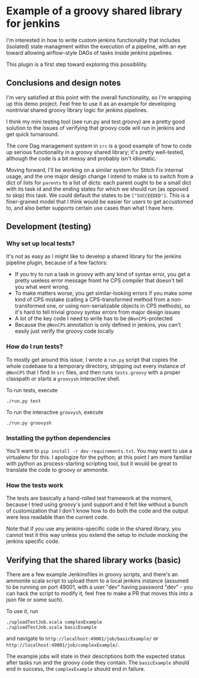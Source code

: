 # Example of a groovy shared library for jenkins

I'm interested in how to write custom jenkins functionality that includes
(isolated) state managment within the execution of a pipeline, with an
eye toward allowing airflow-style DAGs of tasks inside jenkins pipelines.

This plugin is a first step toward exploring this possiblility.

## Conclusions and design notes

I'm very satisfied at this point with the overall functionality, so I'm
wrapping up this demo project. Feel free to use it as an example for developing
nontrivial shared groovy library logic for jenkins pipelines.

I think my mini testing tool (see run.py and test.groovy) are a pretty good
solution to the issues of verifying that groovy code will run in jenkins
and get quick turnaround.

The core Dag management system in `src` is a good example of how to code
up serious functionality in a groovy shared library; it's pretty well-tested,
although the code is a bit messy and probably isn't idiomatic.

Moving forward, I'll be working on a similar system for Stitch Fix internal
usage, and the one major design change I intend to make is to switch from
a dict of lists for `parents` to a list of dicts: each parent ought to be a
small dict with its task id and the ending states for which we should
run (as opposed to skip) this task. We could default the states to be
`["SUCCEEDED"]`. This is a finer-grained model that I think would be easier
for users to get accustomed to, and also better supports certain use cases than
what I have here.

## Development (testing)

### Why set up local tests?

It's not as easy as I might like to develop a shared library for the
jenkins pipeline plugin, because of a few factors:
  - If you try to run a task in groovy with any kind of syntax error,
    you get a pretty useless error message fromt he CPS compiler that
    doesn't tell you what went wrong.
  - To make matters worse, you get similar-looking errors if you make some
    kind of CPS mistake (calling a CPS-transformed method from a
    non-transformed one, or using non-serializable objects in CPS methods),
    so it's hard to tell trivial groovy syntax errors from major design
    issues
  - A lot of the key code I need to write has to be `@NonCPS`-protected
  - Because the `@NonCPS` annotation is only defined in jenkins, you can't
    easily just verify the groovy code locally

### How do I run tests?

To mostly get around this issue, I wrote a `run.py` script that
copies the whole codebase to a temporary directory, stripping out every
instance of `@NonCPS` that I find in `src` files, and then runs
`tests.groovy` with a proper classpath or starts a `groovysh` interactive
shell.

To run tests, execute
```
./run.py test
```
To run the interactive `groovysh`, execute
```
./run.py groovysh
```

### Installing the python dependencies

You'll want to `pip install -r dev-requirements.txt`. You may
want to use a virtualenv for this. I apologize for the python; at this point
I am more familiar with python as process-starting scripting tool, but it would
be great to translate the code to groovy or ammonite.

### How the tests work

The tests are basically a hand-rolled test framework at the moment, because
I tried using groovy's junit support and it felt like without a bunch of
customization that I don't know how to do both the code and the output were
less readable than the current code.

Note that if you use any jenkins-specific code in the shared library, you
cannot test it this way unless you extend the setup to include mocking the
jenkins specific code.

## Verifying that the shared library works (basic)

There are a few example Jenkinsfiles in groovy scripts, and there's an
ammonite scala script to upload them to a local jenkins instance
(assumed to be running on port 49001, with a user "dev" having password
"dev" - you can hack the script to modify it, feel free to make a PR that
moves this into a json file or some such).

To use it, run
```
./uploadTestJob.scala complexExample
./uploadTestJob.scala basicExample
```
and navigate to `http://localhost:49001/job/basicExample/` or
`http://localhost:49001/job/complexExample/`.

The example jobs will state in their descriptions both the expected
status after tasks run and the groovy code they contain. The `basicExample`
should end in success, the `complexExample` should end in failure.
